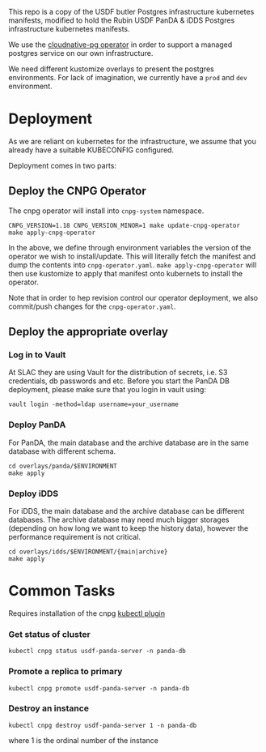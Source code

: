 
This repo is a copy of the USDF butler Postgres infrastructure kubernetes manifests, 
modified to hold the Rubin USDF PanDA & iDDS Postgres infrastructure kubernetes manifests.

We use the [cloudnative-pg operator](https://cloudnative-pg.io/) in order to support a managed postgres service on our own infrastructure.

We need different kustomize overlays to present the postgres environments. For lack of imagination, we currently have a `prod` and `dev` environment.

# Deployment

As we are reliant on kubernetes for the infrastructure, we assume that you already have a suitable KUBECONFIG configured.

Deployment comes in two parts:

## Deploy the CNPG Operator

The cnpg operator will install into `cnpg-system` namespace.

```
CNPG_VERSION=1.18 CNPG_VERSION_MINOR=1 make update-cnpg-operator
make apply-cnpg-operator
```

In the above, we define through environment variables the version of the operator we wish to install/update. This will literally fetch the manifest and dump the contents into `cnpg-operator.yaml`. `make apply-cnpg-operator` will then use kustomize to apply that manifest onto kubernets to install the operator.

Note that in order to hep revision control our operator deployment, we also commit/push changes for the `cnpg-operator.yaml`.

## Deploy the appropriate overlay

### Log in to Vault 
At SLAC they are using Vault for the distribution of secrets, i.e. S3 credentials, db passwords and etc.  Before you start the PanDA DB deployment, please make sure that you login in vault using:
```
vault login -method=ldap username=your_username
```

### Deploy PanDA

For PanDA, the main database and the archive database are in the same database with different schema.

```
cd overlays/panda/$ENVIRONMENT
make apply
```

### Deploy iDDS

For iDDS, the main database and the archive database can be different databases. The archive database may need much bigger storages (depending on how long we want to keep the history data), however the performance requirement is not critical.

```
cd overlays/idds/$ENVIRONMENT/{main|archive}
make apply
```

# Common Tasks

Requires installation of the cnpg [kubectl plugin](https://cloudnative-pg.io/documentation/1.17/cnpg-plugin/#cloudnativepg-plugin)

### Get status of cluster

```
kubectl cnpg status usdf-panda-server -n panda-db
```

### Promote a replica to primary

```
kubectl cnpg promote usdf-panda-server -n panda-db
```

### Destroy an instance

```
kubectl cnpg destroy usdf-panda-server 1 -n panda-db
```

where 1 is the ordinal number of the instance
